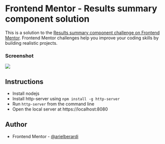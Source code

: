 # Frontend Mentor - Results summary component solution

This is a solution to the [Results summary component challenge on Frontend Mentor](https://www.frontendmentor.io/challenges/results-summary-component-CE_K6s0maV). Frontend Mentor challenges help you improve your coding skills by building realistic projects. 

### Screenshot

![](./screenshot.jpg)

## Instructions

* Install nodejs
* Install http-server using `npm install -g http-server`
* Run `http-server` from the command line
* Open the local server at https://localhost:8080

## Author

- Frontend Mentor - [@arielberardi](https://www.frontendmentor.io/profile/arielberardi)
